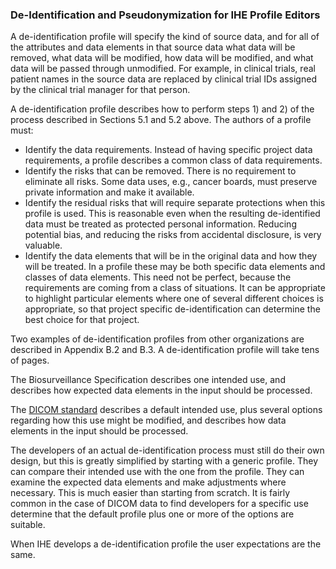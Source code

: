 
### De-Identification and Pseudonymization for IHE Profile Editors

A de-identification profile will specify the kind of source data, and for all of the attributes and data elements in that source data what data will be removed, what data will be modified, how data will be modified, and what data will be passed through unmodified. For example, in clinical trials, real patient names in the source data are replaced by clinical trial IDs assigned by the clinical trial manager for that person.

A de-identification profile describes how to perform steps 1) and 2) of the process described in Sections 5.1 and 5.2 above. The authors of a profile must:

- Identify the data requirements. Instead of having specific project data requirements, a profile describes a common class of data requirements.
- Identify the risks that can be removed. There is no requirement to eliminate all risks. Some data uses, e.g., cancer boards, must preserve private information and make it available.
- Identify the residual risks that will require separate protections when this profile is used. This is reasonable even when the resulting de-identified data must be treated as protected personal information. Reducing potential bias, and reducing the risks from accidental disclosure, is very valuable.
- Identify the data elements that will be in the original data and how they will be treated. In a profile these may be both specific data elements and classes of data elements. This need not be perfect, because the requirements are coming from a class of situations. It can be appropriate to highlight particular elements where one of several different choices is appropriate, so that project specific de-identification can determine the best choice for that project.

Two examples of de-identification profiles from other organizations are described in Appendix B.2 and B.3. A de-identification profile will take tens of pages.

The Biosurveillance Specification describes one intended use, and describes how expected data elements in the input should be processed.

The [DICOM standard](references.html#dicom) describes a default intended use, plus several options regarding how this use might be modified, and describes how data elements in the input should be processed.

The developers of an actual de-identification process must still do their own design, but this is greatly simplified by starting with a generic profile. They can compare their intended use with the one from the profile. They can examine the expected data elements and make adjustments where necessary. This is much easier than starting from scratch. It is fairly common in the case of DICOM data to find developers for a specific use determine that the default profile plus one or more of the options are suitable.

When IHE develops a de-identification profile the user expectations are the same.
